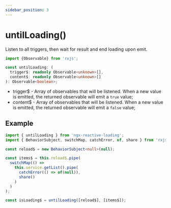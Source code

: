 ```yaml
---
sidebar_position: 3
---
```


# untilLoading()

Listen to all triggers, then wait for result and end loading upon emit.

```ts
import {Observable} from 'rxjs';

const untilLoading: (
  trigger$: readonly Observable<unknown>[],
  content$: readonly Observable<unknown>[]
): Observable<boolean>;
```

- trigger$ - Array of observables that will be listened. When a new value is emitted, the
  returned observable will emit a `true` value;
- content$ - Array of observables that will be listened. When a new value is emitted, the
  returned observable will emit a `false` value;

## Example

```ts
import { untilLoading } from 'ngx-reactive-loading';
import { BehaviorSubject, switchMap, catchError, of, share } from 'rxjs';

const reload$ = new BehaviorSubject<null>(null);

const items$ = this.reload$.pipe(
  switchMap(() =>
    this.service.getList().pipe(
      catchError(() => of(null)),
      share()
    )
  )
);

const isLoading$ = untilLoading([reload$], [items$]);
```
